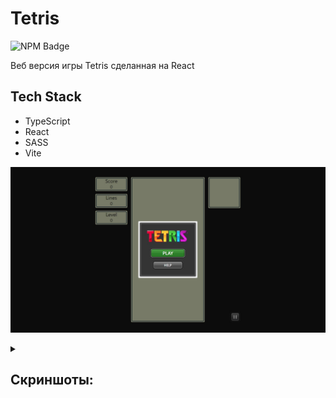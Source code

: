# Tetris

<p>
    <img alt="NPM Badge" src="https://img.shields.io/badge/v10.2.3-green?label=npm&color=blue">
</p>

<p>
    Веб версия игры Tetris сделанная на React
</p>

## Tech Stack
- TypeScript
- React
- SASS
- Vite

![Start Game](https://github.com/vlagris/tetris/blob/main/screenshots/main.jpg "Start Game")



<details><summary><h2>Скриншоты:</h2></summary>


<details><summary><b>Скриншоты:</b></summary>
| ![Start Game](https://github.com/vlagris/tetris/blob/main/screenshots/main.jpg "Start Game") | | :--: | | *Main page* |
 ...  
| ![Swagger](/pictures/5.jpg "Swagger") | | *Swagger* | 
</details>
